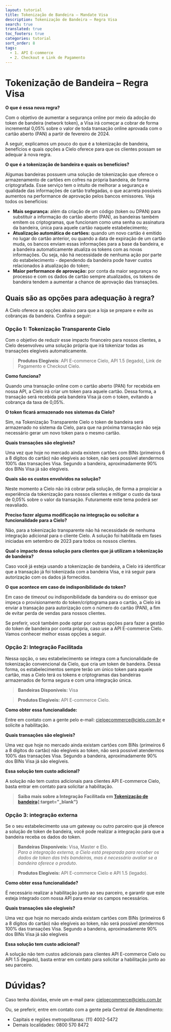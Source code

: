 ```yaml
---
layout: tutorial
title: Tokenização de Bandeira – Mandate Visa
description: Tokenização de Bandeira – Regra Visa
search: true
translated: true
toc_footers: true
categories: tutorial
sort_order: 8
tags:
  - 1. API E-commerce
  - 2. Checkout e Link de Pagamento
---
```


# Tokenização de Bandeira – Regra Visa

**O que é essa nova regra?**

Com o objetivo de aumentar a segurança online por meio da adoção do token de bandeira (network token), a Visa irá começar a cobrar de forma incremental 0,05% sobre o valor de toda transação online aprovada com o cartão aberto (PAN) a partir de fevereiro de 2024.

A seguir, explicamos um pouco do que é a tokenização de bandeira, benefícios e quais opções a Cielo oferece para que os clientes possam se adequar à nova regra.

**O que é a tokenização de bandeira e quais os benefícios?**

Algumas bandeiras possuem uma solução de tokenização que oferece o armazenamento de cartões em cofres na própria bandeira, de forma criptografada. Esse serviço tem o intuito de melhorar a segurança e qualidade das informações de cartão trafegadas, o que acarreta possíveis aumentos na performance de aprovação pelos bancos emissores. Veja todos os benefícios:

* **Mais segurança:** além da criação de um código (token ou DPAN) para substituir a informação do cartão aberto (PAN), as bandeiras também emitem os criptogramas, que funcionam como uma senha ou assinatura da bandeira, única para aquele cartão naquele estabelecimento;
* **Atualização automática de cartões:** quando um novo cartão é emitido no lugar do cartão anterior, ou quando a data de expiração de um cartão muda, os bancos enviam essas informações para a base da bandeira, e a bandeira automaticamente atualiza os tokens com as novas informações. Ou seja, não há necessidade de nenhuma ação por parte do estabelecimento - dependendo da bandeira pode haver custos relacionados à atualização do token;
* **Maior performance de aprovação:** por conta da maior segurança no processo e com os dados de cartão sempre atualizados, os tokens de bandeira tendem a aumentar a chance de aprovação das transações.

## Quais são as opções para adequação à regra?

A Cielo oferece as opções abaixo para que a loja se prepare e evite as cobranças da bandeira. Confira a seguir:

### Opção 1: Tokenização Transparente Cielo

Com o objetivo de reduzir esse impacto financeiro para nossos clientes, a Cielo desenvolveu uma solução própria que irá tokenizar todas as transações elegíveis automaticamente.

> **Produtos Elegíveis**: API E-commerce Cielo, API 1.5 (legado), Link de Pagamento e Checkout Cielo.

**Como funciona?**

Quando uma transação online com o cartão aberto (PAN) for recebida em nossa API, a Cielo irá criar um token para aquele cartão. Dessa forma, a transação será recebida pela bandeira Visa já com o token, evitando a cobrança da taxa de 0,05%.

**O token ficará armazenado nos sistemas da Cielo?**

Sim, na Tokenização Transparente Cielo o token de bandeira será armazenado no sistema da Cielo, para que na próxima transação não seja necessário gerar um novo token para o mesmo cartão.

**Quais transações são elegíveis?**

Uma vez que hoje no mercado ainda existem cartões com BINs (primeiros 6 a 8 dígitos do cartão) não elegíveis ao token, não será possível atendermos 100% das transações Visa. Segundo a bandeira, aproximadamente 90% dos BINs Visa já são elegíveis.

**Quais são os custos envolvidos na solução?**

Neste momento a Cielo não irá cobrar pela solução, de forma a propiciar a experiência da tokenização para nossos clientes e mitigar o custo da taxa de 0,05% sobre o valor da transação. Futuramente este tema poderá ser reavaliado.

**Preciso fazer alguma modificação na integração ou solicitar a funcionalidade para a Cielo?**

Não, para a tokenização transparente não há necessidade de nenhuma integração adicional para o cliente Cielo. A solução foi habilitada em fases iniciadas em setembro de 2023 para todos os nossos clientes.

**Qual o impacto dessa solução para clientes que já utilizam a tokenização de bandeira?**

Caso você já esteja usando a tokenização de bandeira, a Cielo irá identificar que a transação já foi tokenizada com a bandeira Visa, e irá seguir para autorização com os dados já fornecidos.

**O que acontece em caso de indisponibilidade do token?**

Em caso de *timeout* ou indisponibilidade da bandeira ou do emissor que impeça o provisionamento do token/criptograma para o cartão, a Cielo irá enviar a transação para autorização com o número do cartão (PAN), a fim de evitar perda de vendas para nossos clientes.

Se preferir, você também pode optar por outras opções para fazer a gestão do token de bandeira por conta própria, caso use a API E-commerce Cielo. Vamos conhecer melhor essas opções a seguir.

### Opção 2: Integração Facilitada

Nessa opção, o seu estabelecimento se integra com a funcionalidade de tokenização convencional da Cielo, que cria um token de bandeira. Dessa forma, os estabelecimentos sempre terão um único token para aquele cartão, mas a Cielo terá os tokens e criptogramas das bandeiras armazenados de forma segura e com uma integração única.

> **Bandeiras Disponíveis:** Visa

> **Produtos Elegíveis:** API E-commerce Cielo.

**Como obter essa funcionalidade:**

Entre em contato com a gente pelo e-mail: cieloecommerce@cielo.com.br e solicite a habilitação.

**Quais transações são elegíveis?**

Uma vez que hoje no mercado ainda existam cartões com BINs (primeiros 6 a 8 dígitos do cartão) não elegíveis ao token, não será possível atendermos 100% das transações Visa. Segundo a bandeira, aproximadamente 90% dos BINs Visa já são elegíveis.

**Essa solução tem custo adicional?**

A solução não tem custos adicionais para clientes API E-commerce Cielo, basta entrar em contato para solicitar a habilitação.

> **Saiba mais sobre a Integração Facilitada em [Tokenização de bandeira](https://developercielo.github.io/manual/cielo-ecommerce#tokeniza%C3%A7%C3%A3o-de-bandeira){:target="_blank"}**

### Opção 3: integração externa

Se o seu estabelecimento usa um gateway ou outro parceiro que já oferece a solução de token de bandeira, você pode realizar a integração para que a bandeira receba os dados do token.

> **Bandeiras Disponíveis:** Visa, Master e Elo.<br>
> *Para a integração externa, a Cielo está preparada para receber os dados de token das três bandeiras, mas é necessário avaliar se a bandeira oferece o produto*.

> **Produtos Elegíveis:** 
API E-commerce Cielo e API 1.5 (legado).

**Como obter essa funcionalidade?**

É necessário realizar a habilitação junto ao seu parceiro, e garantir que este esteja integrado com nossa API para enviar os campos necessários.

**Quais transações são elegíveis?**

Uma vez que hoje no mercado ainda existam cartões com BINs (primeiros 6 a 8 dígitos do cartão) não elegíveis ao token, não será possível atendermos 100% das transações Visa. Segundo a bandeira, aproximadamente 90% dos BINs Visa já são elegíveis

**Essa solução tem custo adicional?**

A solução não tem custos adicionais para clientes API E-commerce Cielo ou API 1.5 (legado), basta entrar em contato para solicitar a habilitação junto ao seu parceiro.

# Dúvidas?

Caso tenha dúvidas, envie um e-mail para: cieloecommerce@cielo.com.br

Ou, se preferir, entre em contato com a gente pela Central de Atendimento:

* Capitais e regiões metropolitanas: (11) 4002-5472
* Demais localidades: 0800 570 8472
